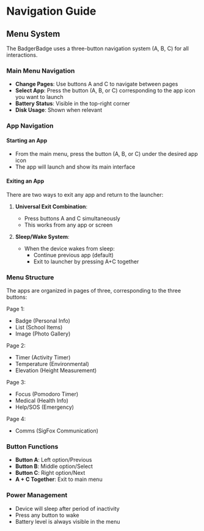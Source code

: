 # Navigation Guide

## Menu System

The BadgerBadge uses a three-button navigation system (A, B, C) for all interactions.

### Main Menu Navigation

- **Change Pages**: Use buttons A and C to navigate between pages
- **Select App**: Press the button (A, B, or C) corresponding to the app icon you want to launch
- **Battery Status**: Visible in the top-right corner
- **Disk Usage**: Shown when relevant

### App Navigation

#### Starting an App
- From the main menu, press the button (A, B, or C) under the desired app icon
- The app will launch and show its main interface

#### Exiting an App
There are two ways to exit any app and return to the launcher:

1. **Universal Exit Combination**:
   - Press buttons A and C simultaneously
   - This works from any app or screen

2. **Sleep/Wake System**:
   - When the device wakes from sleep:
     - Continue previous app (default)
     - Exit to launcher by pressing A+C together

### Menu Structure

The apps are organized in pages of three, corresponding to the three buttons:

Page 1:
- Badge (Personal Info)
- List (School Items)
- Image (Photo Gallery)

Page 2:
- Timer (Activity Timer)
- Temperature (Environmental)
- Elevation (Height Measurement)

Page 3:
- Focus (Pomodoro Timer)
- Medical (Health Info)
- Help/SOS (Emergency)

Page 4:
- Comms (SigFox Communication)

### Button Functions

- **Button A**: Left option/Previous
- **Button B**: Middle option/Select
- **Button C**: Right option/Next
- **A + C Together**: Exit to main menu

### Power Management

- Device will sleep after period of inactivity
- Press any button to wake
- Battery level is always visible in the menu 